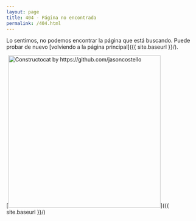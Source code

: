 ```yaml
---
layout: page
title: 404 - Página no encontrada
permalink: /404.html
---
```


Lo sentimos, no podemos encontrar la página que está buscando. Puede probar de nuevo [volviendo a la página principal]({{ site.baseurl }}/).

[<img src="{{ site.baseurl }}/images/404.jpg" alt="Constructocat by https://github.com/jasoncostello" style="width: 400px;"/>]({{ site.baseurl }}/)
